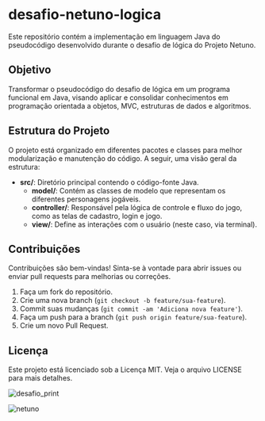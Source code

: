 # desafio-netuno-logica

Este repositório contém a implementação em linguagem Java do pseudocódigo desenvolvido durante o desafio de lógica do Projeto Netuno.

## Objetivo

Transformar o pseudocódigo do desafio de lógica em um programa funcional em Java, visando aplicar e consolidar conhecimentos em programação orientada a objetos, MVC, estruturas de dados e algoritmos.

## Estrutura do Projeto

O projeto está organizado em diferentes pacotes e classes para melhor modularização e manutenção do código. A seguir, uma visão geral da estrutura:

- **src/**: Diretório principal contendo o código-fonte Java.
    - **model/**: Contém as classes de modelo que representam os diferentes personagens jogáveis.
    - **controller/**: Responsável pela lógica de controle e fluxo do jogo, como as telas de cadastro, login e jogo.
    - **view/**: Define as interações com o usuário (neste caso, via terminal).

## Contribuições
Contribuições são bem-vindas! Sinta-se à vontade para abrir issues ou enviar pull requests para melhorias ou correções.

1.  Faça um fork do repositório.
2.  Crie uma nova branch (`git checkout -b feature/sua-feature`).
3.  Commit suas mudanças (`git commit -am 'Adiciona nova feature'`).
4.  Faça um push para a branch (`git push origin feature/sua-feature`).
5.  Crie um novo Pull Request.

## Licença
Este projeto está licenciado sob a Licença MIT. Veja o arquivo LICENSE para mais detalhes.


![desafio_print](https://github.com/user-attachments/assets/ea10ffbd-3e83-4a74-b52b-2329fb7d5b34)

![netuno](https://github.com/user-attachments/assets/37297117-f922-4334-9137-7052478f9115)
